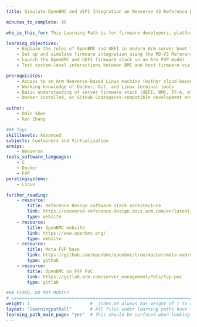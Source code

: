 ```yaml
---
title: Simulate OpenBMC and UEFI Integration on Neoverse V3 Reference Design

minutes_to_complete: 90

who_is_this_for: This Learning Path is for firmware developers, platform software engineers, and system integrators working on Arm Neoverse-based platforms. It is especially useful for those exploring pre-silicon development, testing, and integration of Baseboard Management Controllers (BMC) with UEFI firmware. If you are building or validating server-class reference platforms—such as RD-V3—before hardware is available, this guide will help you simulate and debug the full boot path using Fixed Virtual Platforms (FVPs).

learning_objectives:
    - Explain the roles of OpenBMC and UEFI in modern Arm server boot flows
    - Set up and simulate firmware integration using the RD-V3 Reference Design
    - Launch the OpenBMC and UEFI firmware stack on an Arm FVP model
    - Test system-level interactions between BMC and host firmware via UART and SOL

prerequisites:
    - Access to an Arm Neoverse-based Linux machine (either cloud-based or local) is required, with at least 80 GB of free disk space, 48 GB of RAM, and running Ubuntu 22.04 LTS.
    - Working knowledge of Docker, Git, and Linux terminal tools
    - Basic understanding of server firmware stack (UEFI, BMC, TF-A, etc.)
    - Docker installed, or GitHub Codespaces-compatible development environment

author:
    - Odin Shen
    - Ken Zhang

### Tags
skilllevels: Advanced
subjects: Containers and Virtualization
armips:
    - Neoverse
tools_software_languages:
    - C
    - Docker
    - FVP
peratingsystems:
    - Linux

further_reading:
    - resource:
        title: Reference Design software stack architecture
        link: https://neoverse-reference-design.docs.arm.com/en/latest/about/software_stack.html
        type: website
    - resource:
        title: OpenBMC website
        link: https://www.openbmc.org/
        type: website
    - resource:
        title: Meta FVP base
        link: https://github.com/openbmc/openbmc/tree/master/meta-evb/meta-evb-arm/meta-evb-fvp-base
        type: github
    - resource:
        title: OpenBMC on FVP PoC
        link: https://gitlab.arm.com/server_management/PoCs/fvp-poc
        type: gitlab

### FIXED, DO NOT MODIFY
# ================================================================================
weight: 1                       # _index.md always has weight of 1 to order correctly
layout: "learningpathall"       # All files under learning paths have this same wrapper
learning_path_main_page: "yes"  # This should be surfaced when looking for related content. Only set for _index.md of learning path content.
---
```

